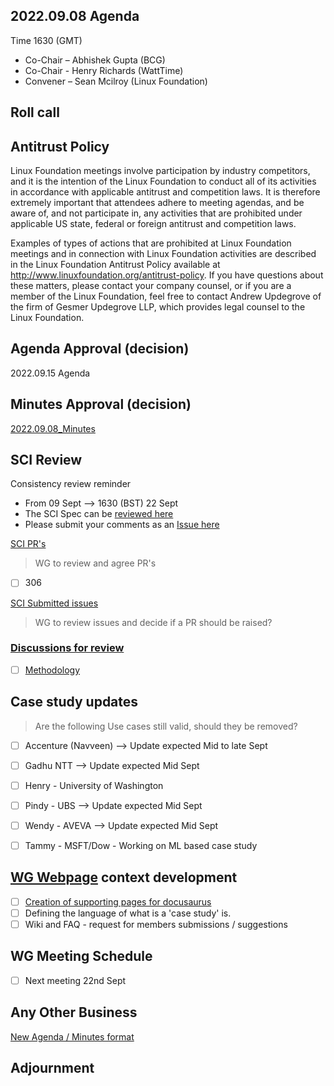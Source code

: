 ## 2022.09.08 Agenda

Time 1630 (GMT)

- Co-Chair – Abhishek Gupta (BCG)
- Co-Chair - Henry Richards (WattTime)
- Convener – Sean Mcilroy (Linux Foundation)

## Roll call

## Antitrust Policy
Linux Foundation meetings involve participation by industry competitors, and it is the intention of the Linux Foundation to conduct 
all of its activities in accordance with applicable antitrust and competition laws. 
It is therefore extremely important that attendees adhere to meeting agendas, and be aware of, and not participate in, any activities 
that are prohibited under applicable US state, federal or foreign antitrust and competition laws.

Examples of types of actions that are prohibited at Linux Foundation meetings and in connection with Linux Foundation activities are 
described in the Linux Foundation Antitrust Policy available at http://www.linuxfoundation.org/antitrust-policy. 
If you have questions about these matters, please contact your company counsel, or if you are a member of the Linux Foundation, 
feel free to contact Andrew Updegrove of the firm of Gesmer Updegrove LLP, which provides legal counsel to the Linux Foundation.
  
## Agenda Approval (decision) 

2022.09.15 Agenda

## Minutes Approval (decision) 

[2022.09.08_Minutes](https://github.com/Green-Software-Foundation/standards_wg/blob/main/Agenda_Minutes/2022.09.08.Minutes.md)

## SCI Review

Consistency review reminder
- From 09 Sept --> 1630 (BST) 22 Sept
- The SCI Spec can be [reviewed here](https://github.com/Green-Software-Foundation/software_carbon_intensity/blob/dev/Software_Carbon_Intensity/Software_Carbon_Intensity_Specification.md)
- Please submit your comments as an [Issue here](https://github.com/Green-Software-Foundation/software_carbon_intensity/issues/new/choose)

[SCI PR's](https://github.com/Green-Software-Foundation/software_carbon_intensity/pulls)

> WG to review and agree PR's
- [ ] 306

[SCI Submitted issues](https://github.com/Green-Software-Foundation/software_carbon_intensity/issues)

> WG to review issues and decide if a PR should be raised?

### [Discussions for review](https://github.com/Green-Software-Foundation/software_carbon_intensity/discussions)

- [ ] [Methodology](https://github.com/Green-Software-Foundation/software_carbon_intensity/discussions/301)

## Case study updates

> Are the following Use cases still valid, should they be removed?

- [ ] Accenture (Navveen) --> Update expected Mid to late Sept

- [ ] Gadhu NTT --> Update expected Mid Sept

- [ ] Henry - University of Washington 

- [ ] Pindy - UBS --> Update expected Mid Sept

- [ ] Wendy - AVEVA --> Update expected Mid Sept

- [ ] Tammy - MSFT/Dow - Working on ML based case study

## [WG Webpage](https://standards.greensoftware.foundation) context development

- [ ] [Creation of supporting pages for docusaurus](https://github.com/Green-Software-Foundation/software_carbon_intensity/issues/294)
- [ ] Defining the language of what is a 'case study' is.
- [ ] Wiki and FAQ - request for members submissions / suggestions

## WG Meeting Schedule

- [ ]  Next meeting 22nd Sept

## Any Other Business

[New Agenda / Minutes format](https://github.com/Green-Software-Foundation/training/issues/55)

## Adjournment
